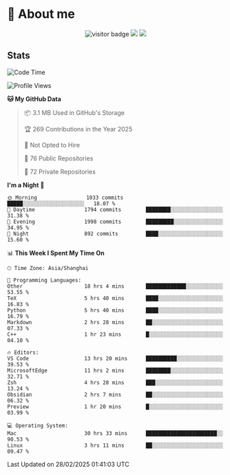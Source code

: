 <!-- ![](https://youpai.roccoshi.top/img/20200804214216.png) -->

# 🧐 About me
 
<p align="center">
<img src="https://visitor-badge.laobi.icu/badge?page_id=Lincest.Lincest&title=hits" alt="visitor badge"/>
<a href="mailto:imroccoshi@gmail.com"><img src="https://img.shields.io/badge/gmail-imroccoshi%40gmail.com-red"></a>
<a href="https://blog.roccoshi.top"><img src="https://img.shields.io/badge/blog-roccoshi-green"></a>
</p>

## Stats

<!--START_SECTION:waka-->
![Code Time](http://img.shields.io/badge/Code%20Time-2%2C184%20hrs%2027%20mins-blue)

![Profile Views](http://img.shields.io/badge/Profile%20Views-1-blue)

**🐱 My GitHub Data** 

> 📦 3.1 MB Used in GitHub's Storage 
 > 
> 🏆 269 Contributions in the Year 2025
 > 
> 🚫 Not Opted to Hire
 > 
> 📜 76 Public Repositories 
 > 
> 🔑 72 Private Repositories 
 > 
**I'm a Night 🦉** 

```text
🌞 Morning                1033 commits        █████░░░░░░░░░░░░░░░░░░░░   18.07 % 
🌆 Daytime                1794 commits        ████████░░░░░░░░░░░░░░░░░   31.38 % 
🌃 Evening                1998 commits        █████████░░░░░░░░░░░░░░░░   34.95 % 
🌙 Night                  892 commits         ████░░░░░░░░░░░░░░░░░░░░░   15.60 % 
```


📊 **This Week I Spent My Time On** 

```text
🕑︎ Time Zone: Asia/Shanghai

💬 Programming Languages: 
Other                    18 hrs 4 mins       █████████████░░░░░░░░░░░░   53.55 % 
TeX                      5 hrs 40 mins       ████░░░░░░░░░░░░░░░░░░░░░   16.83 % 
Python                   5 hrs 40 mins       ████░░░░░░░░░░░░░░░░░░░░░   16.79 % 
Markdown                 2 hrs 28 mins       ██░░░░░░░░░░░░░░░░░░░░░░░   07.33 % 
C++                      1 hr 23 mins        █░░░░░░░░░░░░░░░░░░░░░░░░   04.10 % 

🔥 Editors: 
VS Code                  13 hrs 20 mins      ██████████░░░░░░░░░░░░░░░   39.53 % 
MicrosoftEdge            11 hrs 2 mins       ████████░░░░░░░░░░░░░░░░░   32.71 % 
Zsh                      4 hrs 28 mins       ███░░░░░░░░░░░░░░░░░░░░░░   13.24 % 
Obsidian                 2 hrs 7 mins        ██░░░░░░░░░░░░░░░░░░░░░░░   06.32 % 
Preview                  1 hr 20 mins        █░░░░░░░░░░░░░░░░░░░░░░░░   03.99 % 

💻 Operating System: 
Mac                      30 hrs 33 mins      ███████████████████████░░   90.53 % 
Linux                    3 hrs 11 mins       ██░░░░░░░░░░░░░░░░░░░░░░░   09.47 % 
```


 Last Updated on 28/02/2025 01:41:03 UTC
<!--END_SECTION:waka-->


